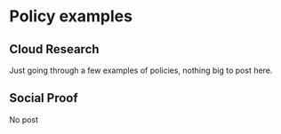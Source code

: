 

# Policy examples

## Cloud Research

Just going through a few examples of policies, nothing big to post here.

## Social Proof
No post 



